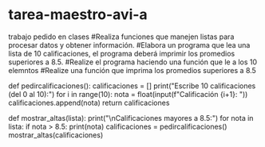 # tarea-maestro-avi-a
trabajo pedido en clases
#Realiza funciones que manejen listas para procesar datos y obtener información.
#Elabora un programa que lea una lista de 10 calificaciones, el programa deberá imprimir los promedios superiores a 8.5.
#Realize el programa haciendo una función que le a los 10 elemntos
#Realize una función que imprima los promedios superiores a 8.5

def pedircalificaciones():
    calificaciones = []
    print("Escribe 10 calificaciones (del 0 al 10):")
    for i in range(10):
        nota = float(input(f"Calificación {i+1}: "))
        calificaciones.append(nota)
    return calificaciones


def mostrar_altas(lista):
    print("\nCalificaciones mayores a 8.5:")
    for nota in lista:
        if nota > 8.5:
            print(nota)
calificaciones = pedircalificaciones()
mostrar_altas(calificaciones)
